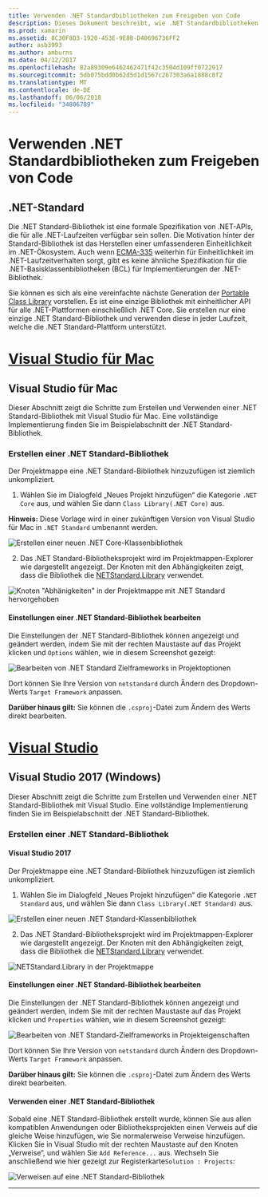 ```yaml
---
title: Verwenden .NET Standardbibliotheken zum Freigeben von Code
description: Dieses Dokument beschreibt, wie .NET Standardbibliotheken Code freigeben. Es wird erläutert, eine .NET Standardbibliothek erstellen, bearbeiten die Einstellungen und ihn in einer Anwendung verwenden.
ms.prod: xamarin
ms.assetid: 8C30F8D3-1920-453E-9E8B-D40696736FF2
author: asb3993
ms.author: amburns
ms.date: 04/12/2017
ms.openlocfilehash: 82a89309e6462462471f42c3504d109ff0722917
ms.sourcegitcommit: 5db075bdd0b62d5d1d1567c267303a6a1888c8f2
ms.translationtype: MT
ms.contentlocale: de-DE
ms.lasthandoff: 06/06/2018
ms.locfileid: "34806789"
---
```

# <a name="using-net-standard-libraries-to-share-code"></a>Verwenden .NET Standardbibliotheken zum Freigeben von Code

## <a name="net-standard"></a>.NET-Standard

Die .NET Standard-Bibliothek ist eine formale Spezifikation von .NET-APIs, die für alle .NET-Laufzeiten verfügbar sein sollen. Die Motivation hinter der Standard-Bibliothek ist das Herstellen einer umfassenderen Einheitlichkeit im .NET-Ökosystem.
Auch wenn [ECMA-335](https://github.com/dotnet/coreclr/blob/master/Documentation/project-docs/dotnet-standards.md) weiterhin für Einheitlichkeit im .NET-Laufzeitverhalten sorgt, gibt es keine ähnliche Spezifikation für die .NET-Basisklassenbibliotheken (BCL) für Implementierungen der .NET-Bibliothek.

Sie können es sich als eine vereinfachte nächste Generation der [Portable Class Library](https://msdn.microsoft.com/library/gg597391.aspx) vorstellen.
Es ist eine einzige Bibliothek mit einheitlicher API für alle .NET-Plattformen einschließlich .NET Core. Sie erstellen nur eine einzige .NET Standard-Bibliothek und verwenden diese in jeder Laufzeit, welche die .NET Standard-Plattform unterstützt.

# <a name="visual-studio-for-mactabvsmac"></a>[Visual Studio für Mac](#tab/vsmac)

## <a name="visual-studio-for-mac"></a>Visual Studio für Mac

Dieser Abschnitt zeigt die Schritte zum Erstellen und Verwenden einer .NET Standard-Bibliothek mit Visual Studio für Mac. Eine vollständige Implementierung finden Sie im Beispielabschnitt der .NET Standard-Bibliothek.

### <a name="creating-a-net-standard-library"></a>Erstellen einer .NET Standard-Bibliothek

Der Projektmappe eine .NET Standard-Bibliothek hinzuzufügen ist ziemlich unkompliziert.

1. Wählen Sie im Dialogfeld „Neues Projekt hinzufügen“ die Kategorie `.NET Core` aus, und wählen Sie dann `Class Library(.NET Core)` aus.

  **Hinweis:** Diese Vorlage wird in einer zukünftigen Version von Visual Studio für Mac in `.NET Standard` umbenannt werden.

  ![Erstellen einer neuen .NET Core-Klassenbibliothek](net-standard-images/vsm01.png "Erstellen einer neuen .NET Core-Klassenbibliothek")

2. Das .NET Standard-Bibliotheksprojekt wird im Projektmappen-Explorer wie dargestellt angezeigt. Der Knoten mit den Abhängigkeiten zeigt, dass die Bibliothek die [NETStandard.Library](https://www.nuget.org/packages/NETStandard.Library/) verwendet.

  ![Knoten "Abhänigkeiten" in der Projektmappe mit .NET Standard hervorgehoben](net-standard-images/vsm02.png)

#### <a name="editing-net-standard-library-settings"></a>Einstellungen einer .NET Standard-Bibliothek bearbeiten

Die Einstellungen der .NET Standard-Bibliothek können angezeigt und geändert werden, indem Sie mit der rechten Maustaste auf das Projekt klicken und `Options` wählen, wie in diesem Screenshot gezeigt:

![Bearbeiten von .NET Standard Zielframeworks in Projektoptionen](net-standard-images/vsm03.png "bearbeiten Sie die Version für das Zielframework .NET Standard in Projektoptionen")

Dort können Sie Ihre Version von `netstandard` durch Ändern des Dropdown-Werts `Target Framework` anpassen.

**Darüber hinaus gilt:** Sie können die `.csproj`-Datei zum Ändern des Werts direkt bearbeiten.

# <a name="visual-studiotabvswin"></a>[Visual Studio](#tab/vswin)

## <a name="visual-studio-2017-windows"></a>Visual Studio 2017 (Windows)

Dieser Abschnitt zeigt die Schritte zum Erstellen und Verwenden einer .NET Standard-Bibliothek mit Visual Studio. Eine vollständige Implementierung finden Sie im Beispielabschnitt der .NET Standard-Bibliothek.

### <a name="creating-a-net-standard-library"></a>Erstellen einer .NET Standard-Bibliothek

#### <a name="visual-studio-2017"></a>Visual Studio 2017

Der Projektmappe eine .NET Standard-Bibliothek hinzuzufügen ist ziemlich unkompliziert.

1. Wählen Sie im Dialogfeld „Neues Projekt hinzufügen“ die Kategorie `.NET Standard` aus, und wählen Sie dann `Class Library(.NET Standard)` aus.

  ![Erstellen einer neuen .NET Standard-Klassenbibliothek](net-standard-images/vs01.png "Erstellen einer neuen .NET Standard-Klassenbibliothek")

2. Das .NET Standard-Bibliotheksprojekt wird im Projektmappen-Explorer wie dargestellt angezeigt. Der Knoten mit den Abhängigkeiten zeigt, dass die Bibliothek die [NETStandard.Library](https://www.nuget.org/packages/NETStandard.Library/) verwendet.

  ![NETStandard.Library in der Projektmappe](net-standard-images/vs02.png "NETStandard.Library in der Projektmappe")

#### <a name="editing-net-standard-library-settings"></a>Einstellungen einer .NET Standard-Bibliothek bearbeiten

Die Einstellungen der .NET Standard-Bibliothek können angezeigt und geändert werden, indem Sie mit der rechten Maustaste auf das Projekt klicken und `Properties` wählen, wie in diesem Screenshot gezeigt:

![Bearbeiten von .NET Standard-Zielframeworks in Projekteigenschaften](net-standard-images/vs03.png "Bearbeiten Sie die Version des .NET Standard-Zielframeworks in den Projekteigenschaften")

Dort können Sie Ihre Version von `netstandard` durch Ändern des Dropdown-Werts `Target Framework` anpassen.

**Darüber hinaus gilt:** Sie können die `.csproj`-Datei zum Ändern des Werts direkt bearbeiten.

#### <a name="using-net-standard-library"></a>Verwenden einer .NET Standard-Bibliothek

Sobald eine .NET Standard-Bibliothek erstellt wurde, können Sie aus allen kompatiblen Anwendungen oder Bibliotheksprojekten einen Verweis auf die gleiche Weise hinzufügen, wie Sie normalerweise Verweise hinzufügen. Klicken Sie in Visual Studio mit der rechten Maustaste auf den Knoten „Verweise“, und wählen Sie `Add Reference...` aus. Wechseln Sie anschließend wie hier gezeigt zur Registerkarte`Solution : Projects`:

![Verweisen auf eine .NET Standard-Bibliothek](net-standard-images/vs04.png "Klicken Sie in Visual Studio mit der rechten Maustaste auf den Knoten \"Verweise\", wählen Sie \"Verweis hinzufügen...\", und wechseln Sie dann auf die Registerkarte der Projektmappen-Projekte wie dargestellt")

-----

